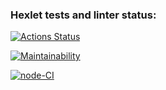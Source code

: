 ### Hexlet tests and linter status:
[![Actions Status](https://github.com/salisa14/frontend-project-lvl2/workflows/hexlet-check/badge.svg)](https://github.com/salisa14/frontend-project-lvl2/actions)

[![Maintainability](https://api.codeclimate.com/v1/badges/8627568d20f153af078d/maintainability)](https://codeclimate.com/github/salisa14/frontend-project-lvl2/maintainability)

[![node-CI](https://github.com/salisa14/frontend-project-lvl2/actions/workflows/github-actions.yml/badge.svg)](https://github.com/salisa14/frontend-project-lvl2/actions/workflows/github-actions.yml)